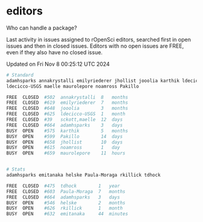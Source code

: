# editors

Who can handle a package?

Last activity in issues assigned to rOpenSci editors, searched first in open
issues and then in closed issues. Editors with no open issues are FREE, even if
they also have no closed issue.


Updated on Fri Nov 8 00:25:12 UTC 2024

```bash
# Standard
adamhsparks annakrystalli emilyriederer jhollist jooolia karthik ldecicco
ldecicco-USGS maelle maurolepore noamross Pakillo

FREE  CLOSED  #502  annakrystalli  8   months
FREE  CLOSED  #619  emilyriederer  7   months
FREE  CLOSED  #648  jooolia        3   months
FREE  CLOSED  #625  ldecicco-USGS  1   month
FREE  CLOSED  #39   sckott,maelle  12  days
FREE  CLOSED  #664  adamhsparks    3   days
BUSY  OPEN    #575  karthik        5   months
BUSY  OPEN    #599  Pakillo        14  days
BUSY  OPEN    #658  jhollist       10  days
BUSY  OPEN    #615  noamross       1   day
BUSY  OPEN    #659  maurolepore    11  hours


# Stats
adamhsparks emitanaka helske Paula-Moraga rkillick tdhock

FREE  CLOSED  #475  tdhock        1   year
FREE  CLOSED  #603  Paula-Moraga  7   months
FREE  CLOSED  #664  adamhsparks   3   days
BUSY  OPEN    #546  helske        2   months
BUSY  OPEN    #626  rkillick      1   month
BUSY  OPEN    #632  emitanaka     44  minutes
```
